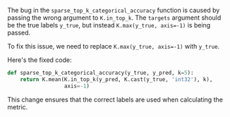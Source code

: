 The bug in the `sparse_top_k_categorical_accuracy` function is caused by passing the wrong argument to `K.in_top_k`. The `targets` argument should be the true labels `y_true`, but instead `K.max(y_true, axis=-1)` is being passed. 

To fix this issue, we need to replace `K.max(y_true, axis=-1)` with `y_true`. 

Here's the fixed code:

```python
def sparse_top_k_categorical_accuracy(y_true, y_pred, k=5):
    return K.mean(K.in_top_k(y_pred, K.cast(y_true, 'int32'), k),
                  axis=-1)
```

This change ensures that the correct labels are used when calculating the metric.
